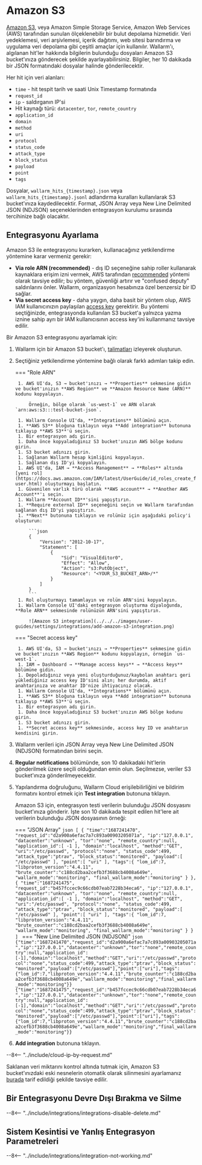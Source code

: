 # Amazon S3

[Amazon S3](https://aws.amazon.com/s3/?nc1=h_ls), veya Amazon Simple Storage Service, Amazon Web Services (AWS) tarafından sunulan ölçeklenebilir bir bulut depolama hizmetidir. Veri yedeklemesi, veri arşivlemesi, içerik dağıtımı, web sitesi barındırma ve uygulama veri depolama gibi çeşitli amaçlar için kullanılır. Wallarm'ı, algılanan hit'ler hakkında bilgilerin bulunduğu dosyaları Amazon S3 bucket'ınıza gönderecek şekilde ayarlayabilirsiniz. Bilgiler, her 10 dakikada bir JSON formatındaki dosyalar halinde gönderilecektir.

Her hit için veri alanları:

* `time` - hit tespit tarih ve saati Unix Timestamp formatında
* `request_id`
* `ip` - saldırganın IP'si
* Hit kaynağı türü: `datacenter`, `tor`, `remote_country`
* `application_id`
* `domain`
* `method`
* `uri`
* `protocol`
* `status_code`
* `attack_type`
* `block_status`
* `payload` 
* `point`
* `tags`

Dosyalar, `wallarm_hits_{timestamp}.json` veya `wallarm_hits_{timestamp}.jsonl` adlandırma kuralları kullanılarak S3 bucket'ınıza kaydedilecektir. Format, JSON Array veya New Line Delimited JSON (NDJSON) seçeneklerinden entegrasyon kurulumu sırasında tercihinize bağlı olacaktır.

## Entegrasyonu Ayarlama

Amazon S3 ile entegrasyonu kurarken, kullanacağınız yetkilendirme yöntemine karar vermeniz gerekir:

* **Via role ARN (recommended)** - dış ID seçeneğine sahip roller kullanarak kaynaklara erişim izni vermek, AWS tarafından [recommended](https://docs.aws.amazon.com/IAM/latest/UserGuide/id_roles_create_for-user_externalid.html?icmpid=docs_iam_console) yöntemi olarak tavsiye edilir; bu yöntem, güvenliği artırır ve "confused deputy" saldırılarını önler. Wallarm, organizasyon hesabınıza özel benzersiz bir ID sağlar.
* **Via secret access key** - daha yaygın, daha basit bir yöntem olup, AWS IAM kullanıcınızın paylaşılan [access key](https://docs.aws.amazon.com/powershell/latest/userguide/pstools-appendix-sign-up.html) gerektirir. Bu yöntemi seçtiğinizde, entegrasyonda kullanılan S3 bucket'a yalnızca yazma iznine sahip ayrı bir IAM kullanıcısının access key'ini kullanmanız tavsiye edilir.

Bir Amazon S3 entegrasyonu ayarlamak için:

1. Wallarm için bir Amazon S3 bucket'ı, [talimatları](https://docs.aws.amazon.com/AmazonS3/latest/userguide/GetStartedWithS3.html) izleyerek oluşturun.
1. Seçtiğiniz yetkilendirme yöntemine bağlı olarak farklı adımları takip edin.

    === "Role ARN"

        1. AWS UI'da, S3 → bucket'ınızı → **Properties** sekmesine gidin ve bucket'ınızın **AWS Region** ve **Amazon Resource Name (ARN)** kodunu kopyalayın.

            Örneğin, bölge olarak `us-west-1` ve ARN olarak `arn:aws:s3:::test-bucket-json`.

        1. Wallarm Console UI'da, **Integrations** bölümünü açın.
        1. **AWS S3** bloğuna tıklayın veya **Add integration** butonuna tıklayıp **AWS S3**'ü seçin.
        1. Bir entegrasyon adı girin.
        1. Daha önce kopyaladığınız S3 bucket'ınızın AWS bölge kodunu girin.
        1. S3 bucket adınızı girin.
        1. Sağlanan Wallarm hesap kimliğini kopyalayın.
        1. Sağlanan dış ID'yi kopyalayın.
        1. AWS UI'da, IAM → **Access Management** → **Roles** altında [yeni rol](https://docs.aws.amazon.com/IAM/latest/UserGuide/id_roles_create_for-user.html) oluşturmayı başlatın.
        1. Güvenilen varlık türü olarak **AWS account** → **Another AWS Account**'ı seçin.
        1. Wallarm **Account ID**'sini yapıştırın.
        1. **Require external ID** seçeneğini seçin ve Wallarm tarafından sağlanan dış ID'yi yapıştırın.
        1. **Next** butonuna tıklayın ve rolünüz için aşağıdaki policy'i oluşturun:

            ```json
            {
                "Version": "2012-10-17",
                "Statement": [
                    {
                        "Sid": "VisualEditor0",
                        "Effect": "Allow",
                        "Action": "s3:PutObject",
                        "Resource": "<YOUR_S3_BUCKET_ARN>/*"
                    }
                ]
            }
            ```
        1. Rol oluşturmayı tamamlayın ve rolün ARN'sini kopyalayın.
        1. Wallarm Console UI'daki entegrasyon oluşturma diyaloğunda, **Role ARN** sekmesinde rolünüzün ARN'sini yapıştırın.

            ![Amazon S3 integration](../../../images/user-guides/settings/integrations/add-amazon-s3-integration.png)

    === "Secret access key"

        1. AWS UI'da, S3 → bucket'ınızı → **Properties** sekmesine gidin ve bucket'ınızın **AWS Region** kodunu kopyalayın, örneğin `us-west-1`.
        1. IAM → Dashboard → **Manage access keys** → **Access keys** bölümüne gidin.
        1. Depoladığınız veya yeni oluşturduğunuz/kaybolan anahtarı geri yüklediğiniz access key ID'sini alın; her durumda, aktif anahtarınıza ve anahtar ID'nize ihtiyacınız olacak.
        1. Wallarm Console UI'da, **Integrations** bölümünü açın.
        1. **AWS S3** bloğuna tıklayın veya **Add integration** butonuna tıklayıp **AWS S3**'ü seçin.
        1. Bir entegrasyon adı girin.
        1. Daha önce kopyaladığınız S3 bucket'ınızın AWS bölge kodunu girin.
        1. S3 bucket adınızı girin.
        1. **Secret access key** sekmesinde, access key ID ve anahtarın kendisini girin.

1. Wallarm verileri için JSON Array veya New Line Delimited JSON (NDJSON) formatından birini seçin.
1. **Regular notifications** bölümünde, son 10 dakikadaki hit'lerin gönderilmek üzere seçili olduğundan emin olun. Seçilmezse, veriler S3 bucket'ınıza gönderilmeyecektir.
1. Yapılandırma doğruluğunu, Wallarm Cloud erişilebilirliğini ve bildirim formatını kontrol etmek için **Test integration** butonuna tıklayın.

    Amazon S3 için, entegrasyon testi verilerin bulunduğu JSON dosyasını bucket'ınıza gönderir. İşte son 10 dakikada tespit edilen hit'lere ait verilerin bulunduğu JSON dosyasının örneği:

    === "JSON Array"
        ```json
        [
        {
            "time":"1687241470",
            "request_id":"d2a900a6efac7a7c893a00903205071a",
            "ip":"127.0.0.1",
            "datacenter":"unknown",
            "tor":"none",
            "remote_country":null,
            "application_id":[
                -1
            ],
            "domain":"localhost",
            "method":"GET",
            "uri":"/etc/passwd",
            "protocol":"none",
            "status_code":499,
            "attack_type":"ptrav",
            "block_status":"monitored",
            "payload":[
                "/etc/passwd"
            ],
            "point":[
                "uri"
            ],
            "tags":{
                "lom_id":7,
                "libproton_version":"4.4.11",
                "brute_counter":"c188cd2baa2cefb3f3688cb4008a649e",
                "wallarm_mode":"monitoring",
                "final_wallarm_mode":"monitoring"
            }
        },
        {
            "time":"1687241475",
            "request_id":"b457fccec9c66cdb07eab7228b34eca6",
            "ip":"127.0.0.1",
            "datacenter":"unknown",
            "tor":"none",
            "remote_country":null,
            "application_id":[
                -1
            ],
            "domain":"localhost",
            "method":"GET",
            "uri":"/etc/passwd",
            "protocol":"none",
            "status_code":499,
            "attack_type":"ptrav",
            "block_status":"monitored",
            "payload":[
                "/etc/passwd"
            ],
            "point":[
                "uri"
            ],
            "tags":{
                "lom_id":7,
                "libproton_version":"4.4.11",
                "brute_counter":"c188cd2baa2cefb3f3688cb4008a649e",
                "wallarm_mode":"monitoring",
                "final_wallarm_mode":"monitoring"
            }
        }
        ]
        ```
    === "New Line Delimited JSON (NDJSON)"
        ```json
        {"time":"1687241470","request_id":"d2a900a6efac7a7c893a00903205071a","ip":"127.0.0.1","datacenter":"unknown","tor":"none","remote_country":null,"application_id":[-1],"domain":"localhost","method":"GET","uri":"/etc/passwd","protocol":"none","status_code":499,"attack_type":"ptrav","block_status":"monitored","payload":["/etc/passwd"],"point":["uri"],"tags":{"lom_id":7,"libproton_version":"4.4.11","brute_counter":"c188cd2baa2cefb3f3688cb4008a649e","wallarm_mode":"monitoring","final_wallarm_mode":"monitoring"}}
        {"time":"1687241475","request_id":"b457fccec9c66cdb07eab7228b34eca6","ip":"127.0.0.1","datacenter":"unknown","tor":"none","remote_country":null,"application_id":[-1],"domain":"localhost","method":"GET","uri":"/etc/passwd","protocol":"none","status_code":499,"attack_type":"ptrav","block_status":"monitored","payload":["/etc/passwd"],"point":["uri"],"tags":{"lom_id":7,"libproton_version":"4.4.11","brute_counter":"c188cd2baa2cefb3f3688cb4008a649e","wallarm_mode":"monitoring","final_wallarm_mode":"monitoring"}}
        ```
1. **Add integration** butonuna tıklayın.

--8<-- "../include/cloud-ip-by-request.md"

Saklanan veri miktarını kontrol altında tutmak için, Amazon S3 bucket'ınızdaki eski nesnelerin otomatik olarak silinmesini ayarlamanız [burada](https://docs.aws.amazon.com/AmazonS3/latest/userguide/object-lifecycle-mgmt.html) tarif edildiği şekilde tavsiye edilir.

## Bir Entegrasyonu Devre Dışı Bırakma ve Silme

--8<-- "../include/integrations/integrations-disable-delete.md"

## Sistem Kesintisi ve Yanlış Entegrasyon Parametreleri

--8<-- "../include/integrations/integration-not-working.md"